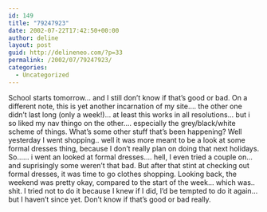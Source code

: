 ```yaml
---
id: 149
title: "79247923"
date: 2002-07-22T17:42:50+00:00
author: deline
layout: post
guid: http://delineneo.com/?p=33
permalink: /2002/07/79247923/
categories:
  - Uncategorized
---
```

School starts tomorrow&#8230; and I still don&#8217;t know if that&#8217;s good or bad. On a different note, this is yet another incarnation of my site&#8230;. the other one didn&#8217;t last long (only a week!)&#8230; at least this works in all resolutions&#8230; but i so liked my nav thingo on the other&#8230;. especially the grey/black/white scheme of things. What&#8217;s some other stuff that&#8217;s been happening? Well yesterday I went shopping.. well it was more meant to be a look at some formal dresses thing, because I don&#8217;t really plan on doing that next holidays. So&#8230;&#8230; i went an looked at formal dresses&#8230;. hell, I even tried a couple on&#8230;and suprisingly some weren&#8217;t that bad. But after that stint at checking out formal dresses, it was time to go clothes shopping. Looking back, the weekend was pretty okay, compared to the start of the week&#8230; which was.. shit. I tried not to do it because I knew if I did, I&#8217;d be tempted to do it again&#8230; but I haven&#8217;t since yet. Don&#8217;t know if that&#8217;s good or bad really.